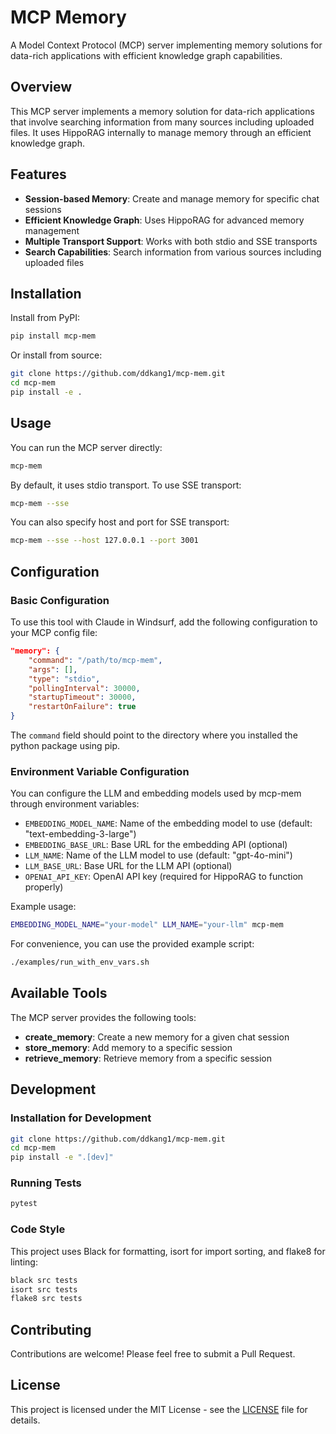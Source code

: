 # MCP Memory

A Model Context Protocol (MCP) server implementing memory solutions for data-rich applications with efficient knowledge graph capabilities.

## Overview

This MCP server implements a memory solution for data-rich applications that involve searching information from many sources including uploaded files. It uses HippoRAG internally to manage memory through an efficient knowledge graph.

## Features

- **Session-based Memory**: Create and manage memory for specific chat sessions
- **Efficient Knowledge Graph**: Uses HippoRAG for advanced memory management
- **Multiple Transport Support**: Works with both stdio and SSE transports
- **Search Capabilities**: Search information from various sources including uploaded files

## Installation

Install from PyPI:

```bash
pip install mcp-mem
```

Or install from source:

```bash
git clone https://github.com/ddkang1/mcp-mem.git
cd mcp-mem
pip install -e .
```

## Usage

You can run the MCP server directly:

```bash
mcp-mem
```

By default, it uses stdio transport. To use SSE transport:

```bash
mcp-mem --sse
```

You can also specify host and port for SSE transport:

```bash
mcp-mem --sse --host 127.0.0.1 --port 3001
```

## Configuration

### Basic Configuration

To use this tool with Claude in Windsurf, add the following configuration to your MCP config file:

```json
"memory": {
    "command": "/path/to/mcp-mem",
    "args": [],
    "type": "stdio",
    "pollingInterval": 30000,
    "startupTimeout": 30000,
    "restartOnFailure": true
}
```

The `command` field should point to the directory where you installed the python package using pip.

### Environment Variable Configuration

You can configure the LLM and embedding models used by mcp-mem through environment variables:

- `EMBEDDING_MODEL_NAME`: Name of the embedding model to use (default: "text-embedding-3-large")
- `EMBEDDING_BASE_URL`: Base URL for the embedding API (optional)
- `LLM_NAME`: Name of the LLM model to use (default: "gpt-4o-mini")
- `LLM_BASE_URL`: Base URL for the LLM API (optional)
- `OPENAI_API_KEY`: OpenAI API key (required for HippoRAG to function properly)

Example usage:

```bash
EMBEDDING_MODEL_NAME="your-model" LLM_NAME="your-llm" mcp-mem
```

For convenience, you can use the provided example script:

```bash
./examples/run_with_env_vars.sh
```

## Available Tools

The MCP server provides the following tools:

- **create_memory**: Create a new memory for a given chat session
- **store_memory**: Add memory to a specific session
- **retrieve_memory**: Retrieve memory from a specific session

## Development

### Installation for Development

```bash
git clone https://github.com/ddkang1/mcp-mem.git
cd mcp-mem
pip install -e ".[dev]"
```

### Running Tests

```bash
pytest
```

### Code Style

This project uses Black for formatting, isort for import sorting, and flake8 for linting:

```bash
black src tests
isort src tests
flake8 src tests
```

## Contributing

Contributions are welcome! Please feel free to submit a Pull Request.

## License

This project is licensed under the MIT License - see the [LICENSE](LICENSE) file for details.